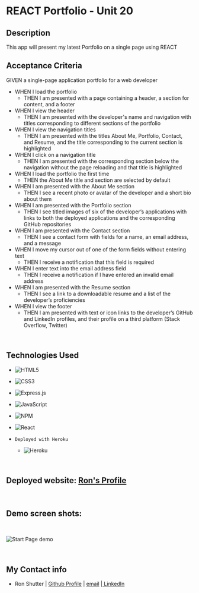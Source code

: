 # REACT Portfolio - Unit 20


## Description

This app will present my latest Portfolio on a single page using REACT



## Acceptance Criteria

GIVEN a single-page application portfolio for a web developer
 * WHEN I load the portfolio
    * THEN I am presented with a page containing a header, a section for content, and a footer
 * WHEN I view the header
     * THEN I am presented with the developer's name and navigation with titles corresponding to different sections of the portfolio
 * WHEN I view the navigation titles
     * THEN I am presented with the titles About Me, Portfolio, Contact, and Resume, and the title corresponding to the current section is highlighted
 * WHEN I click on a navigation title
     * THEN I am presented with the corresponding section below the navigation without the page reloading and that title is highlighted
 * WHEN I load the portfolio the first time
     * THEN the About Me title and section are selected by default
 * WHEN I am presented with the About Me section
     * THEN I see a recent photo or avatar of the developer and a short bio about them
 * WHEN I am presented with the Portfolio section
     * THEN I see titled images of six of the developer’s applications with links to both the deployed applications and the corresponding GitHub repositories
 * WHEN I am presented with the Contact section
     * THEN I see a contact form with fields for a name, an email address, and a message
 * WHEN I move my cursor out of one of the form fields without entering text
     * THEN I receive a notification that this field is required
 * WHEN I enter text into the email address field
     * THEN I receive a notification if I have entered an invalid email address
 * WHEN I am presented with the Resume section
     * THEN I see a link to a downloadable resume and a list of the developer’s proficiencies
 * WHEN I view the footer
     * THEN I am presented with text or icon links to the developer’s GitHub and LinkedIn profiles, and their profile on a third platform (Stack Overflow, Twitter)

<br>

## Technologies Used

* ![HTML5](https://img.shields.io/badge/html5-%23E34F26.svg?style=for-the-badge&logo=html5&logoColor=white)


* ![CSS3](https://img.shields.io/badge/css3-%231572B6.svg?style=for-the-badge&logo=css3&logoColor=white)


* ![Express.js](https://img.shields.io/badge/express.js-%23404d59.svg?style=for-the-badge&logo=express&logoColor=%2361DAFB)
* ![JavaScript](https://img.shields.io/badge/javascript-%23323330.svg?style=for-the-badge&logo=javascript&logoColor=%23F7DF1E)

* ![NPM](https://img.shields.io/badge/NPM-%23000000.svg?style=for-the-badge&logo=npm&logoColor=white)


* ![React](https://img.shields.io/badge/react-%2320232a.svg?style=for-the-badge&logo=react&logoColor=%2361DAFB)

* `Deployed with Heroku` 

  * ![Heroku](https://img.shields.io/badge/heroku-%23430098.svg?style=for-the-badge&logo=heroku&logoColor=white)

<br>

## Deployed website: <a href="https://morning-scrubland-35363.herokuapp.com/ "> Ron's Profile</a>
<br>


 ## Demo screen shots:
<br>
<p>
<img src="./src/images/Portfolio.gif" alt="Start Page demo">

</p>

<br>

## My Contact info
- Ron Shutter | [ Github Profile](https://github.com/Proton-8) | <a href="mailto:ronashutter@gmail.com"> email</a> |<a href="https://www.linkedin.com/in/ron-shutter-95613211/"> LinkedIn</a><br>
    </p>

